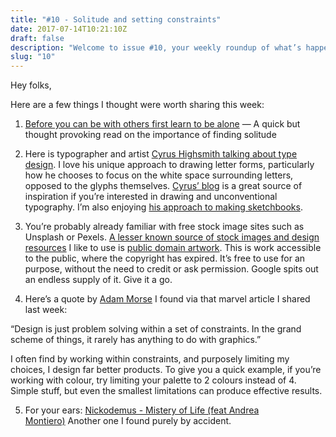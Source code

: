 ```yaml
---
title: "#10 - Solitude and setting constraints"
date: 2017-07-14T10:21:10Z
draft: false
description: "Welcome to issue #10, your weekly roundup of what’s happening in design, code and typography."
slug: "10"
---
```


Hey folks,

Here are a few things I thought were worth sharing this week:

1. [Before you can be with others first learn to be alone](https://aeon.co/ideas/before-you-can-be-with-others-first-learn-to-be-alone) — A quick but thought provoking read on the importance of finding solitude

2. Here is typographer and artist [Cyrus Highsmith talking about type design](https://www.youtube.com/watch?v=x_0dTuXr3R0). I love his unique approach to drawing letter forms, particularly how he chooses to focus on the white space surrounding letters, opposed to the glyphs themselves. [Cyrus’ blog](http://cyrushighsmith.tumblr.com/) is a great source of inspiration if you’re interested in drawing and unconventional typography. I’m also enjoying [his approach to making sketchbooks](https://www.youtube.com/watch?v=d7Hs3qJ3hJM&t=16s).

3. You’re probably already familiar with free stock image sites such as Unsplash or Pexels. [A lesser known source of stock images and design resources](https://www.rawpixel.com/category/53/public-domain) I like to use is [public domain artwork](https://en.wikipedia.org/wiki/Category:Public_domain_art). This is work accessible to the public, where the copyright has expired. It’s free to use for an purpose, without the need to credit or ask permission. Google spits out an endless supply of it. Give it a go.

4. Here’s a quote by [Adam Morse](https://twitter.com/mrmrs_) I found via that marvel article I shared last week:

“Design is just problem solving within a set of constraints. In the grand scheme of things, it rarely has anything to do with graphics.”

I often find by working within constraints, and purposely limiting my choices, I design far better products. To give you a quick example, if you’re working with colour, try limiting your palette to 2 colours instead of 4. Simple stuff, but even the smallest limitations can produce effective results.

5. For your ears: [Nickodemus - Mistery of Life (feat Andrea Montiero)](https://www.youtube.com/watch?v=-MZ1rsSrq5Q) Another one I found purely by accident.
